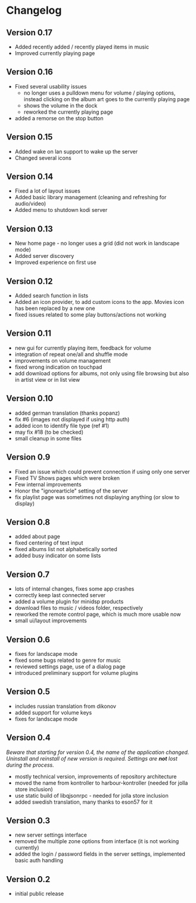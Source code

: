 # Changelog

## Version 0.17

* Added recently added / recently played items in music
* Improved currently playing page

## Version 0.16

* Fixed several usability issues 
  * no longer uses a pulldown menu for volume / playing options, instead
    clicking on the album art goes to the currently playing page
  * shows the volume in the dock
  * reworked the currently playing page
* added a remorse on the stop button

## Version 0.15

* Added wake on lan support to wake up the server
* Changed several icons

## Version 0.14

* Fixed a lot of layout issues
* Added basic library management (cleaning and refreshing for audio/video)
* Added menu to shutdown kodi server

## Version 0.13

* New home page - no longer uses a grid (did not work in landscape mode)
* Added server discovery
* Improved experience on first use

## Version 0.12

* Added search function in lists
* Added an icon provider, to add custom icons to the app. Movies icon has
been replaced by a new one
* fixed issues related to some play buttons/actions not working

## Version 0.11

* new gui for currently playing item, feedback for volume
* integration of repeat one/all and shuffle mode
* improvements on volume management
* fixed wrong indication on touchpad
* add download options for albums, not only using file browsing but
also in artist view or in list view

## Version 0.10

* added german translation (thanks popanz)
* fix #6 (images not displayed if using http auth)
* added icon to identify file type (ref #1)
* may fix #18 (to be checked)
* small cleanup in some files

## Version 0.9

* Fixed an issue which could prevent connection if using only one server
* Fixed TV Shows pages which were broken
* Few internal improvements
* Honor the "ignorearticle" setting of the server
* fix playlist page was sometimes not displaying anything (or slow to display)

## Version 0.8

* added about page
* fixed centering of text input
* fixed albums list not alphabetically sorted
* added busy indicator on some lists

## Version 0.7

* lots of internal changes, fixes some app crashes
* correctly keep last connected server
* added a volume plugin for minidsp products
* download files to music / videos folder, respectively
* reworked the remote control page, which is much more usable now
* small ui/layout improvements

## Version 0.6

* fixes for landscape mode
* fixed some bugs related to genre for music
* reviewed settings page, use of a dialog page
* introduced preliminary support for volume plugins

## Version 0.5

* includes russian translation from dikonov
* added support for volume keys
* fixes for landscape mode

## Version 0.4

*Beware that starting for version 0.4, the name of the application changed.
Uninstall and reinstall of new version is required. Settings are ***not***
lost during the process.*

* mostly technical version, improvements of repository architecture
* moved the name from kontroller to harbour-kontroller (needed for jolla store
inclusion)
* use static build of libqjsonrpc - needed for jolla store inclusion
* added swedish translation, many thanks to eson57 for it

## Version 0.3

* new server settings interface
* removed the multiple zone options from interface (it is not working
currently)
* added the login / password fields in the server settings, implemented
basic auth handling

## Version 0.2

* initial public release
